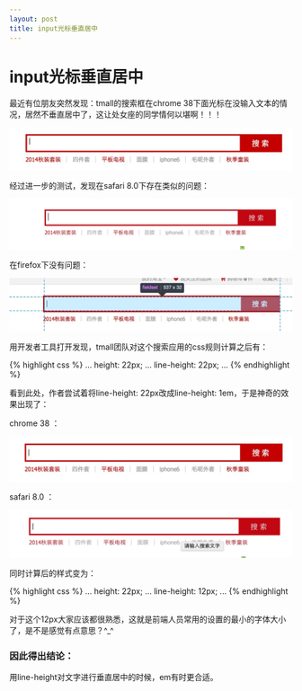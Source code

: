 ```yaml
---
layout: post
title: input光标垂直居中
---
```

# input光标垂直居中

最近有位朋友突然发现：tmall的搜索框在chrome 38下面光标在没输入文本的情况，居然不垂直居中了，这让处女座的同学情何以堪啊！！！

![file-list](/img/chrome38-tmall-before.png)

经过进一步的测试，发现在safari 8.0下存在类似的问题：

![file-list](/img/safari8.0-tmall-before.png)

在firefox下没有问题：

![file-list](/img/firefox-tmall.png)

用开发者工具打开发现，tmall团队对这个搜索应用的css规则计算之后有：

{% highlight css %}
...
height: 22px;
...
line-height: 22px;
...
{% endhighlight %}

看到此处，作者尝试着将line-height: 22px改成line-height: 1em，于是神奇的效果出现了：

chrome 38 ：

![file-list](/img/chrome38-tmall-after.png)

safari 8.0 ：

![file-list](/img/safari8.0-tmall-after.png)

同时计算后的样式变为：

{% highlight css %}
...
height: 22px;
...
line-height: 12px;
...
{% endhighlight %}

对于这个12px大家应该都很熟悉，这就是前端人员常用的设置的最小的字体大小了，是不是感觉有点意思？^_^

### 因此得出结论：

用line-height对文字进行垂直居中的时候，em有时更合适。
